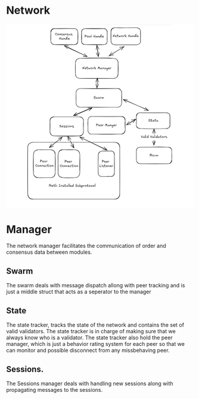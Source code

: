 # Network
![drawing](../assets/angstrom-network.png)
# Manager
The network manager facilitates the communication of order and consensus data between modules.

## Swarm
The swarm deals with message dispatch allong with peer tracking and is just a middle struct that acts as a
seperator to the manager
## State
The state tracker, tracks the state of the network and contains the set of valid validators. The state tracker is
in charge of making sure that we always know who is a validator. The state tracker also hold the peer manager, which
is just a behavior rating system for each peer so that we can monitor and possible disconnect from any missbehaving peer.
## Sessions.
The Sessions manager deals with handling new sessions along with propagating messages to the sessions.
